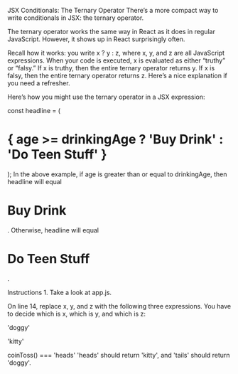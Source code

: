 JSX Conditionals: The Ternary Operator
There’s a more compact way to write conditionals in JSX: the ternary operator.

The ternary operator works the same way in React as it does in regular JavaScript. However, it shows up in React surprisingly often.

Recall how it works: you write x ? y : z, where x, y, and z are all JavaScript expressions. When your code is executed, x is evaluated as either “truthy” or “falsy.” If x is truthy, then the entire ternary operator returns y. If x is falsy, then the entire ternary operator returns z. Here’s a nice explanation if you need a refresher.

Here’s how you might use the ternary operator in a JSX expression:

const headline = (
  <h1>
    { age >= drinkingAge ? 'Buy Drink' : 'Do Teen Stuff' }
  </h1>
);
In the above example, if age is greater than or equal to drinkingAge, then headline will equal <h1>Buy Drink</h1>. Otherwise, headline will equal <h1>Do Teen Stuff</h1>.

Instructions
1.
Take a look at app.js.

On line 14, replace x, y, and z with the following three expressions. You have to decide which is x, which is y, and which is z:

'doggy'

'kitty'

coinToss() === 'heads'
'heads' should return 'kitty', and 'tails' should return 'doggy'.
